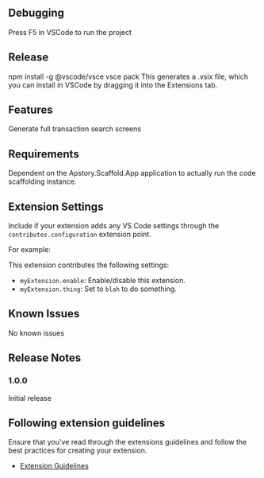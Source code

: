 ## Debugging

Press F5 in VSCode to run the project

## Release

npm install -g @vscode/vsce
vsce pack
This generates a .vsix file, which you can install in VSCode by dragging it into the Extensions tab.


## Features

Generate full transaction search screens

## Requirements

Dependent on the Apstory.Scaffold.App application to actually run the code scaffolding instance.

## Extension Settings

Include if your extension adds any VS Code settings through the `contributes.configuration` extension point.

For example:

This extension contributes the following settings:

* `myExtension.enable`: Enable/disable this extension.
* `myExtension.thing`: Set to `blah` to do something.

## Known Issues

No known issues

## Release Notes

### 1.0.0

Initial release

## Following extension guidelines

Ensure that you've read through the extensions guidelines and follow the best practices for creating your extension.

* [Extension Guidelines](https://code.visualstudio.com/api/references/extension-guidelines)
